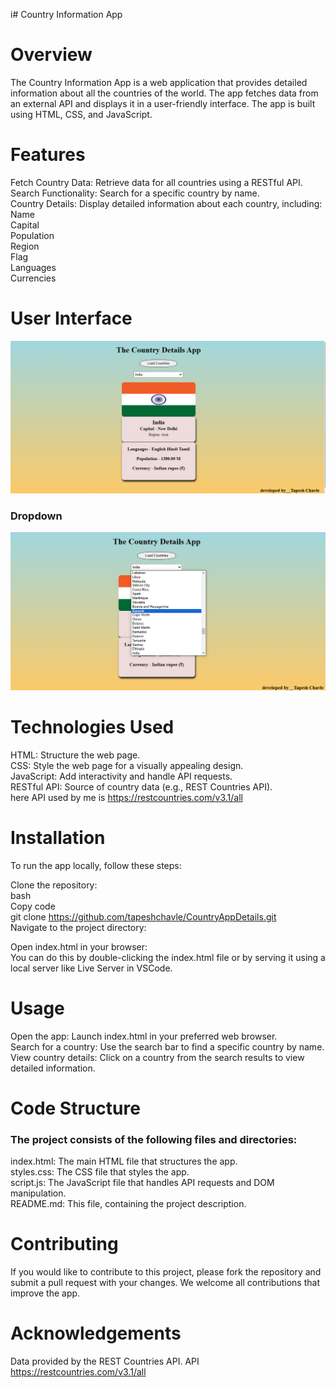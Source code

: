 i# Country Information App

# Overview

The Country Information App is a web application that provides detailed information about all the countries of the world. The app fetches data from an external API and displays it in a user-friendly interface. The app is built using HTML, CSS, and JavaScript.

# Features

Fetch Country Data: Retrieve data for all countries using a RESTful API.<br>
Search Functionality: Search for a specific country by name.<br>
Country Details: Display detailed information about each country, including:<br>
Name<br>
Capital<br>
Population<br>
Region<br>
Flag<br>
Languages<br>
Currencies<br>

# User Interface

<img src="./image/country.png"></img>

 <h3>Dropdown</h3>
 <img src="./image/dropdown.png"></img>

# Technologies Used

HTML: Structure the web page.<br>
CSS: Style the web page for a visually appealing design.<br>
JavaScript: Add interactivity and handle API requests.<br>
RESTful API: Source of country data (e.g., REST Countries API).<br>
here API used by me is https://restcountries.com/v3.1/all<br>

# Installation

To run the app locally, follow these steps:<br>

Clone the repository:<br>
bash<br>
Copy code<br>
git clone https://github.com/tapeshchavle/CountryAppDetails.git<br>
Navigate to the project directory:<br>

Open index.html in your browser:<br>
You can do this by double-clicking the index.html file or by serving it using a local server like Live Server in VSCode.

# Usage

Open the app: Launch index.html in your preferred web browser.<br>
Search for a country: Use the search bar to find a specific country by name.<br>
View country details: Click on a country from the search results to view detailed information.<br>

# Code Structure

 <h3>The project consists of the following files and directories:</h3>

index.html: The main HTML file that structures the app.<br>
styles.css: The CSS file that styles the app.<br>
script.js: The JavaScript file that handles API requests and DOM manipulation.<br>
README.md: This file, containing the project description.<br>

# Contributing

If you would like to contribute to this project, please fork the repository and submit a pull request with your changes. We welcome all contributions that improve the app.

# Acknowledgements

Data provided by the REST Countries API.
API https://restcountries.com/v3.1/all
